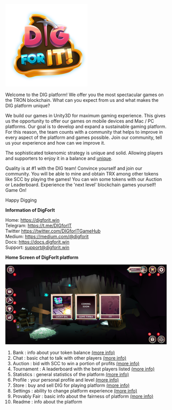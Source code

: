 ![alt text](../_media/logo.png "logo")

Welcome to the DIG platform! We offer you the most spectacular games on the TRON blockchain.
What can you expect from us and what makes the DIG platform unique?
 
We build our games in Unity3D for maximum gaming experience. This gives us the opportunity to offer our games on mobile devices and Mac / PC platforms.
Our goal is to develop and expand a sustainable gaming platform. For this reason, the team counts with a community that helps to improve in every aspect of the platform and games possible. Join our community,  tell us your experience and how can we improve it.
 
The sophisticated tokenomic strategy is unique and solid. Allowing players and supporters to enjoy it in a balance and [unique](https://medium.com/@digforit/scc-buy-back-and-burn-2b578932589f).
 
Quality is at #1 with the DIG team! Convince yourself and join our community. You will be able to mine and obtain TRX among other tokens like SCC by playing the games! You can win some tokens with our Auction or Leaderboard. Experience the 'next level' blockchain games yourself! Game On!
 
Happy Digging
 
 
**Information of DigForIt**
 
Home: https://digforit.win<br>
Telegram: https://t.me/DIGforIT<br>
Twitter https://twitter.com/DIGforITGameHub<br>
Medium: https://medium.com/@digforit<br>
Docs: https://docs.digforit.win<br>
Support: support@digforit.win<br>
 
  
**Home Screen of DigForIt platform**

![alt text](../_media/homescreen-nr.png "homescreen")

1. Bank : info about your token balance [(more info)](../bank.md "bank")
2. Chat : basic chat to talk with other players [(more info)](../chat.md "chat")
3. Auction : bid with SCC to win a portion of profits [(more info)](../auction.md "auction")
4. Tournament : A leaderboard with the best players listed [(more info)](../tournament.md "tournament")
5. Statistics : general statistics of the platform [(more info)](../statistics.md "statistics")
6. Profile : your personal profile and level [(more info)](../profile.md "profile")
7. Store : buy and sell DIG for playing platform [(more info)](../store.md "store")
8. Settings : ability to change platform experience [(more info)](../settings.md "settings")  
9. Provably Fair : basic info about the fairness of platform [(more info)](../provably.md "provably")
10. Readme : info about the platform
